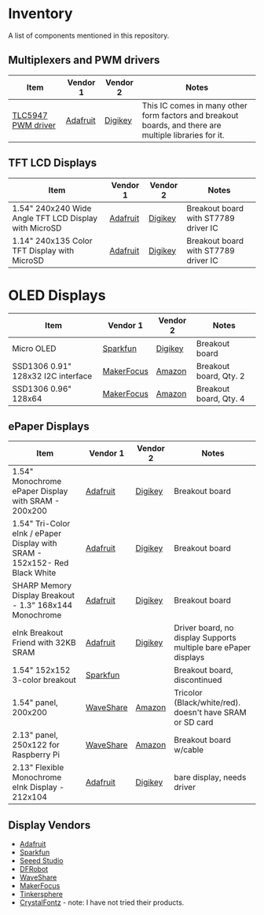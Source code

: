 # Inventory

A list of components mentioned in this repository.

## Multiplexers and PWM drivers

| Item | Vendor 1 | Vendor 2 | Notes| 
|--|--|--|--|
| [TLC5947 PWM driver](https://www.ti.com/lit/ds/symlink/tlc5947.pdf) | [Adafruit](https://www.adafruit.com/product/1429) | [Digikey](https://www.digikey.com/en/products/detail/adafruit-industries-llc/1429/5353645)  | This IC comes in many other form factors and breakout boards, and there are multiple libraries for it. |

## TFT LCD Displays
| Item | Vendor 1 | Vendor 2 | Notes | 
|--|--|--|--|
| 1.54" 240x240 Wide Angle TFT LCD Display with MicroSD  | [Adafruit](https://www.adafruit.com/product/3787) | [Digikey](https://www.digikey.com/en/products/detail/adafruit-industries-llc/3787/8627476) |Breakout board with ST7789 driver IC | 
| 1.14" 240x135 Color TFT Display with MicroSD | [Adafruit](https://www.adafruit.com/product/4383) | [Digikey](https://www.digikey.com/en/products/detail/adafruit-industries-llc/4383/10650642) | Breakout board  with ST7789 driver IC |

# OLED Displays
| Item | Vendor 1 | Vendor 2 | Notes |  
|--|--|--|--|
| Micro OLED | [Sparkfun](https://www.sparkfun.com/products/13003) | [Digikey](https://www.digikey.com/en/products/detail/sparkfun-electronics/LCD-13003/5673774) | Breakout board  | 
| SSD1306 0.91" 128x32 I2C interface | [MakerFocus](https://www.makerfocus.com/collections/oled/products/2pcs-i2c-oled-display-module-0-91-inch-i2c-ssd1306-oled-display-module-1) | [Amazon](https://smile.amazon.com/gp/product/B079BN2J8V) | Breakout board, Qty. 2| 
| SSD1306 0.96" 128x64 |  [MakerFocus](https://www.makerfocus.com/collections/oled/products/4pcs-i2c-oled-0-96-inch-display-module-with-du-pont-wire-40-pin-for-arduino-uno-r3-stm) | [Amazon](https://smile.amazon.com/Display-Module-SSD1306-Du-pont-Arduino/dp/B07VDXYDVY) | Breakout board, Qty. 4 | 



## ePaper Displays
| Item | Vendor 1 | Vendor 2 | Notes | 
|--|--|--|--|
| 1.54" Monochrome ePaper Display with SRAM - 200x200 | [Adafruit](https://www.adafruit.com/product/4196) | [Digikey](https://www.digikey.com/en/products/detail/adafruit-industries-llc/4196/10060722) | Breakout board |
| 1.54" Tri-Color eInk / ePaper Display with SRAM - 152x152- Red Black White | [Adafruit](https://www.adafruit.com/product/3625) |  [Digikey](https://www.digikey.com/en/products/detail/adafruit-industries-llc/3625/9489367) | Breakout board  |
| SHARP Memory Display Breakout - 1.3" 168x144 Monochrome | [Adafruit](https://www.adafruit.com/product/3502) | [Digikey](https://www.digikey.com/en/products/detail/adafruit-industries-llc/3502/7386264) | Breakout board |
| eInk Breakout Friend with 32KB SRAM | [Adafruit](https://www.adafruit.com/product/4224) | [Digikey](https://www.digikey.com/en/products/detail/adafruit-industries-llc/4224/10107219) | Driver board, no display Supports multiple bare ePaper displays | 
|  1.54" 152x152 3-color breakout  | [Sparkfun](https://www.sparkfun.com/products/retired/14892)| | Breakout board, discontinued | 
| 1.54" panel, 200x200 | [WaveShare](https://www.waveshare.com/1.54inch-e-paper-module-b.htm) | [Amazon](https://smile.amazon.com/gp/product/B07DH6SB) | Tricolor (Black/white/red).  doesn't have SRAM or SD card | 
| 2.13" panel, 250x122 for Raspberry Pi | [WaveShare](https://www.waveshare.com/product/displays/e-paper/epaper-3/2.13inch-e-paper-hat.htm) | [Amazon](https://smile.amazon.com/gp/product/B071S8HT76) | Breakout board w/cable | 
| 2.13" Flexible Monochrome eInk Display - 212x104 |[Adafruit](https://www.adafruit.com/product/4243) | [Digikey](https://www.digikey.com/en/products/detail/adafruit-industries-llc/4243/10229998) | bare display, needs driver | 

## Display Vendors
* [Adafruit](https://www.adafruit.com/?q=display&sort=BestMatch)
* [Sparkfun](https://www.sparkfun.com/search/results?term=display)
* [Seeed Studio](https://www.seeedstudio.com/catalogsearch/result/?q=display)
* [DFRobot](https://www.dfrobot.com/search-display.html)
* [WaveShare](https://www.waveshare.com/product/displays.htm)
* [MakerFocus](https://www.makerfocus.com/collections/display)
* [Tinkersphere](https://tinkersphere.com/search?controller=search&orderby=position&orderway=desc&search_query=display&submit_search=Search)
* [CrystalFontz](https://www.crystalfontz.com/) - note: I have not tried their products.